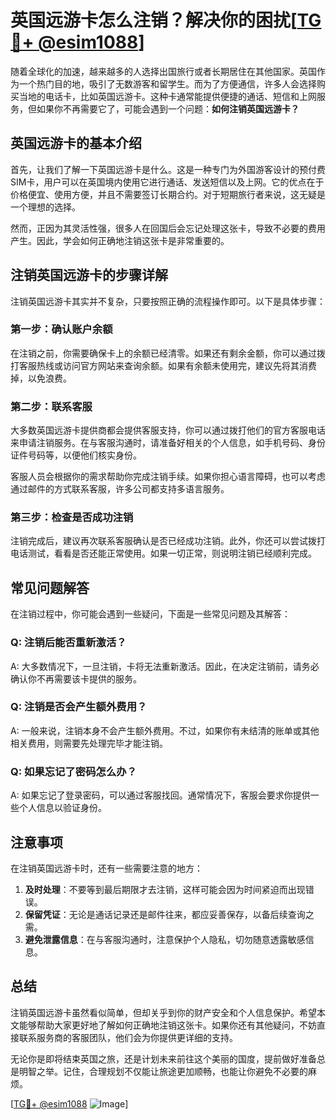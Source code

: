 # 英国远游卡怎么注销？解决你的困扰[[TG💪+ @esim1088](https://t.me/s/esim1088)]

随着全球化的加速，越来越多的人选择出国旅行或者长期居住在其他国家。英国作为一个热门目的地，吸引了无数游客和留学生。而为了方便通信，许多人会选择购买当地的电话卡，比如英国远游卡。这种卡通常能提供便捷的通话、短信和上网服务，但如果你不再需要它了，可能会遇到一个问题：**如何注销英国远游卡？**

## 英国远游卡的基本介绍

首先，让我们了解一下英国远游卡是什么。这是一种专门为外国游客设计的预付费SIM卡，用户可以在英国境内使用它进行通话、发送短信以及上网。它的优点在于价格便宜、使用方便，并且不需要签订长期合约。对于短期旅行者来说，这无疑是一个理想的选择。

然而，正因为其灵活性强，很多人在回国后会忘记处理这张卡，导致不必要的费用产生。因此，学会如何正确地注销这张卡是非常重要的。

## 注销英国远游卡的步骤详解

注销英国远游卡其实并不复杂，只要按照正确的流程操作即可。以下是具体步骤：

### 第一步：确认账户余额

在注销之前，你需要确保卡上的余额已经清零。如果还有剩余金额，你可以通过拨打客服热线或访问官方网站来查询余额。如果有余额未使用完，建议先将其消费掉，以免浪费。

### 第二步：联系客服

大多数英国远游卡提供商都会提供客服支持，你可以通过拨打他们的官方客服电话来申请注销服务。在与客服沟通时，请准备好相关的个人信息，如手机号码、身份证件号码等，以便他们核实身份。

客服人员会根据你的需求帮助你完成注销手续。如果你担心语言障碍，也可以考虑通过邮件的方式联系客服，许多公司都支持多语言服务。

### 第三步：检查是否成功注销

注销完成后，建议再次联系客服确认是否已经成功注销。此外，你还可以尝试拨打电话测试，看看是否还能正常使用。如果一切正常，则说明注销已经顺利完成。

## 常见问题解答

在注销过程中，你可能会遇到一些疑问，下面是一些常见问题及其解答：

### Q: 注销后能否重新激活？

A: 大多数情况下，一旦注销，卡将无法重新激活。因此，在决定注销前，请务必确认你不再需要该卡提供的服务。

### Q: 注销是否会产生额外费用？

A: 一般来说，注销本身不会产生额外费用。不过，如果你有未结清的账单或其他相关费用，则需要先处理完毕才能注销。

### Q: 如果忘记了密码怎么办？

A: 如果忘记了登录密码，可以通过客服找回。通常情况下，客服会要求你提供一些个人信息以验证身份。

## 注意事项

在注销英国远游卡时，还有一些需要注意的地方：

1. **及时处理**：不要等到最后期限才去注销，这样可能会因为时间紧迫而出现错误。
2. **保留凭证**：无论是通话记录还是邮件往来，都应妥善保存，以备后续查询之需。
3. **避免泄露信息**：在与客服沟通时，注意保护个人隐私，切勿随意透露敏感信息。

## 总结

注销英国远游卡虽然看似简单，但却关乎到你的财产安全和个人信息保护。希望本文能够帮助大家更好地了解如何正确地注销这张卡。如果你还有其他疑问，不妨直接联系服务商的客服团队，他们会为你提供更详细的支持。

无论你是即将结束英国之旅，还是计划未来前往这个美丽的国度，提前做好准备总是明智之举。记住，合理规划不仅能让旅途更加顺畅，也能让你避免不必要的麻烦。

[[TG💪+ @esim1088](https://t.me/s/esim1088) ![Image](https://i.postimg.cc/4NQfJmqS/Snipaste-2025-05-13-00-14-12.png)]